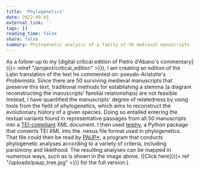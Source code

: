 ```yaml
---
title: 'Phylogenetics'
date: 2022-09-01
external_link: ''
tags: []
reading_time: false
share: false
summary: Phylogenetic analysis of a family of 50 medieval manuscripts
---
```


As a follow-up to my [digital critical edition of Pietro d'Abano's commentary]({{< relref "/project/critical_edition" >}}), I am creating an edition of the Latin translation of the text he commented on: pseudo-Aristotle's _Problemata_. Since there are 50 surviving medieval manuscripts that preserve this text, traditional methods for establishing a stemma (a diagram reconstructing the manuscripts' familial relationships) are not feasible. Instead, I have quantified the manuscripts' degree of relatedness by using tools from the field of phylogenetics, which aims to reconstruct the evolutionary history of a given species. Doing so entailed entering the textual variants found in representative passages from all 50 manuscripts into a [TEI-compliant](https://www.tei-c.org/release/doc/tei-p5-doc/en/html/index.html) XML document. I then used [teiphy](https://joss.theoj.org/papers/10.21105/joss.04879), a Python package that converts TEI XML into the .nexus file format used in phylogenetics. That file could then be read by [PAUP*](https://paup.phylosolutions.com/), a program that conducts phylogenetic analyses according to a variety of criteria, including parsimony and likelihood. The resulting analyses can be mapped in numerous ways, such as is shown in the image above. ([Click here]({{< ref "/uploads/paup_tree.jpg" >}}) for the full version.)